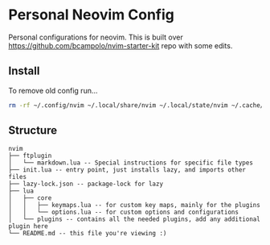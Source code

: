 # Personal Neovim Config
Personal configurations for neovim. This is built over https://github.com/bcampolo/nvim-starter-kit repo with some edits.

## Install
To remove old config run...
```bash
rm -rf ~/.config/nvim ~/.local/share/nvim ~/.local/state/nvim ~/.cache/nvim
```

## Structure
```
nvim
├── ftplugin
│   └── markdown.lua -- Special instructions for specific file types
├── init.lua -- entry point, just installs lazy, and imports other files
├── lazy-lock.json -- package-lock for lazy
├── lua
│   ├── core
│   │   ├── keymaps.lua -- for custom key maps, mainly for the plugins
│   │   └── options.lua -- for custom options and configurations
│   └── plugins -- contains all the needed plugins, add any additional plugin here
└── README.md -- this file you're viewing :)
```

